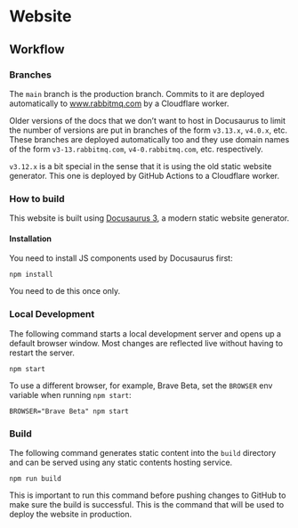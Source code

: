 # Website

## Workflow

### Branches

The `main` branch is the production branch. Commits to it are deployed
automatically to www.rabbitmq.com by a Cloudflare worker.

Older versions of the docs that we don’t want to host in Docusaurus to limit
the number of versions are put in branches of the form `v3.13.x`, `v4.0.x`,
etc. These branches are deployed automatically too and they use domain names of
the form `v3-13.rabbitmq.com`, `v4-0.rabbitmq.com`, etc. respectively.

`v3.12.x` is a bit special in the sense that it is using the old static website
generator. This one is deployed by GitHub Actions to a Cloudflare worker.

### How to build

This website is built using [Docusaurus 3](https://docusaurus.io/), a modern
static website generator.

#### Installation

You need to install JS components used by Docusaurus first:

``` shell
npm install
```

You need to de this once only.

### Local Development

The following command starts a local development server and opens up a default browser
window. Most changes are reflected live without having to restart the server.

``` shell
npm start
```

To use a different browser, for example, Brave Beta, set the `BROWSER` env variable
when running `npm start`:

``` shell
BROWSER="Brave Beta" npm start
```

### Build

The following command generates static content into the `build` directory and
can be served using any static contents hosting service.

``` shell
npm run build
```

This is important to run this command before pushing changes to GitHub to make
sure the build is successful. This is the command that will be used to deploy
the website in production.
